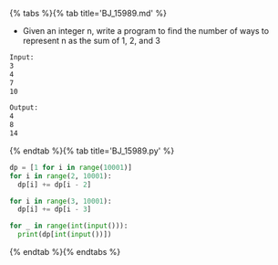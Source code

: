 {% tabs %}{% tab title='BJ_15989.md' %}

* Given an integer n, write a program to find the number of ways to represent n as the sum of 1, 2, and 3

```txt
Input:
3
4
7
10

Output:
4
8
14
```

{% endtab %}{% tab title='BJ_15989.py' %}

```py
dp = [1 for i in range(10001)]
for i in range(2, 10001):
  dp[i] += dp[i - 2]

for i in range(3, 10001):
  dp[i] += dp[i - 3]

for _ in range(int(input())):
  print(dp[int(input())])
```

{% endtab %}{% endtabs %}
